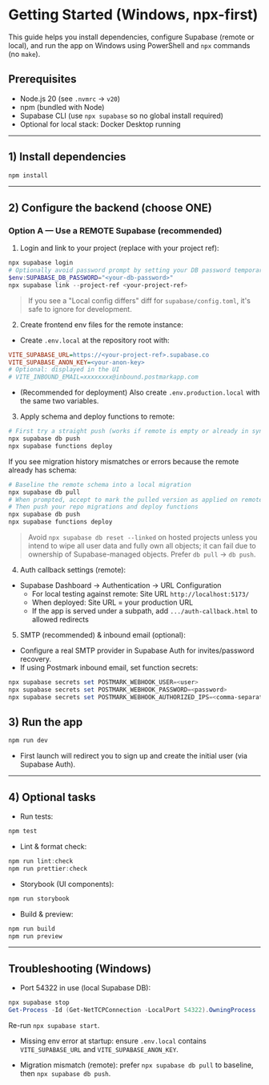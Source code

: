# Getting Started (Windows, npx-first)

This guide helps you install dependencies, configure Supabase (remote or local), and run the app on Windows using PowerShell and `npx` commands (no `make`).

## Prerequisites

- Node.js 20 (see `.nvmrc` → `v20`)
- npm (bundled with Node)
- Supabase CLI (use `npx supabase` so no global install required)
- Optional for local stack: Docker Desktop running

---

## 1) Install dependencies

```powershell
npm install
```

---

## 2) Configure the backend (choose ONE)

### Option A — Use a REMOTE Supabase (recommended)

1) Login and link to your project (replace with your project ref):
```powershell
npx supabase login
# Optionally avoid password prompt by setting your DB password temporarily
$env:SUPABASE_DB_PASSWORD="<your-db-password>"
npx supabase link --project-ref <your-project-ref>
```
> If you see a "Local config differs" diff for `supabase/config.toml`, it's safe to ignore for development.

2) Create frontend env files for the remote instance:
- Create `.env.local` at the repository root with:
```ini
VITE_SUPABASE_URL=https://<your-project-ref>.supabase.co
VITE_SUPABASE_ANON_KEY=<your-anon-key>
# Optional: displayed in the UI
# VITE_INBOUND_EMAIL=xxxxxxxx@inbound.postmarkapp.com
```
- (Recommended for deployment) Also create `.env.production.local` with the same two variables.

3) Apply schema and deploy functions to remote:
```powershell
# First try a straight push (works if remote is empty or already in sync)
npx supabase db push
npx supabase functions deploy
```
If you see migration history mismatches or errors because the remote already has schema:
```powershell
# Baseline the remote schema into a local migration
npx supabase db pull
# When prompted, accept to mark the pulled version as applied on remote
# Then push your repo migrations and deploy functions
npx supabase db push
npx supabase functions deploy
```
> Avoid `npx supabase db reset --linked` on hosted projects unless you intend to wipe all user data and fully own all objects; it can fail due to ownership of Supabase-managed objects. Prefer `db pull` → `db push`.

4) Auth callback settings (remote):
- Supabase Dashboard → Authentication → URL Configuration
  - For local testing against remote: Site URL `http://localhost:5173/`
  - When deployed: Site URL = your production URL
  - If the app is served under a subpath, add `.../auth-callback.html` to allowed redirects

5) SMTP (recommended) & inbound email (optional):
- Configure a real SMTP provider in Supabase Auth for invites/password recovery.
- If using Postmark inbound email, set function secrets:
```powershell
npx supabase secrets set POSTMARK_WEBHOOK_USER=<user>
npx supabase secrets set POSTMARK_WEBHOOK_PASSWORD=<password>
npx supabase secrets set POSTMARK_WEBHOOK_AUTHORIZED_IPS=<comma-separated-IPs>
```


## 3) Run the app

```powershell
npm run dev
```

- First launch will redirect you to sign up and create the initial user (via Supabase Auth).

---

## 4) Optional tasks

- Run tests:
```powershell
npm test
```

- Lint & format check:
```powershell
npm run lint:check
npm run prettier:check
```

- Storybook (UI components):
```powershell
npm run storybook
```

- Build & preview:
```powershell
npm run build
npm run preview
```

---

## Troubleshooting (Windows)

- Port 54322 in use (local Supabase DB):
```powershell
npx supabase stop
Get-Process -Id (Get-NetTCPConnection -LocalPort 54322).OwningProcess | Stop-Process -Force
```
Re-run `npx supabase start`.

- Missing env error at startup: ensure `.env.local` contains `VITE_SUPABASE_URL` and `VITE_SUPABASE_ANON_KEY`.

- Migration mismatch (remote): prefer `npx supabase db pull` to baseline, then `npx supabase db push`.
